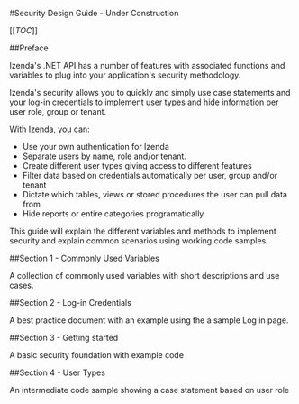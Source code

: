 #Security Design Guide - Under Construction

[[_TOC_]]

##Preface

Izenda's .NET API has a number of features with associated functions and variables to plug into your application's security methodology.

Izenda's security allows you to quickly and simply use case statements and your log-in credentials to implement user types and hide information per user role, group or tenant. 

With Izenda, you can: 

* Use your own authentication for Izenda
* Separate users by name, role and/or tenant. 
* Create different user types giving access to different features
* Filter data based on credentials automatically per user, group and/or tenant
* Dictate which tables, views or stored procedures the user can pull data from
* Hide reports or entire categories programatically

This guide will explain the different variables and methods to implement security and explain common scenarios using working code samples.

##Section 1 - Commonly Used Variables

A collection of commonly used variables with short descriptions and use cases.

##Section 2 - Log-in Credentials

A best practice document with an  example using the a sample Log in page.

##Section 3 - Getting started

A basic security foundation with example code

##Section 4 - User Types

An intermediate code sample showing a case statement based on user role